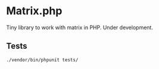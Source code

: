 # Matrix.php
Tiny library to work with matrix in PHP. Under development.

## Tests
`./vendor/bin/phpunit tests/`